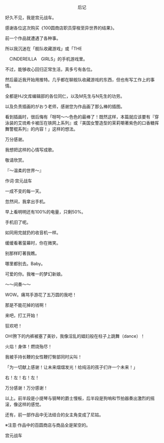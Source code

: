 <p align="center">后记</p>

好久不见，我是宫元战车。

感谢各位这次购买《100圆商店职员穿梭至异世界的结果》。

前一个作品就遭遇了各种事。

所以我沉迷在「舰队收藏游戏」或「THE　

　CINDEREILLA　GIRLS」的手机游戏里。

不过，能够收心回归正常生活，真多亏有各位。

然后最近我开始用推特。几乎都在聊舰队收藏游戏的东西，但也有写工作上的事情。

全都是HJ文库编辑部的各位同仁，以及M先生与N先生的功劳。

以及负责插画的がおう老师，感谢您为作品画了那么棒的插图。

看到插画时，很后悔有「呀呵～～色色的最棒了！既然这样，本篇就应该要有『穿泳装的艾琉希卡被压在铁网上系列』或『美国女警造型的茉莉嚼著紫色的口香糖挥舞警棍系列』的内容！」这样的想法。

万分感谢。

我想把这样的心情写成歌。

敬请欣赏。

『～温柔的世界～』

作词·宫元战车

一成不变的每一天。

忽然间，我拿出手机。

早上看明明还有100%的电量，只剩50%。

手机旧了呢。

如同用完就扔的收音机一样。

缓缓看著萤幕时，你在微笑。

别那样盯著我瞧。

哪里都别去。Baby。

可爱的你。我唯一的梦幻新娘。

～～间奏～～

WOW。痛骂手游花了五万圆的我吧！

那是不能花掉的钱啊！

来吧，打工开始！

狂欢吧！

OH!胯下的内裤被塞了美钞，我像淫乱的娼妇般在柱子上跳舞（dance）！

火焰！身体！燃烧殆尽！

我被手持长鞭的女性鞭打臀部同时尖叫！

「为一切献上感谢！让未来熠熠发光！给纯洁的孩子们许一个未来！」

右！左！右！左！

万分感谢！万分感谢！

以上。前半段是小提琴与钢琴的爵士慢板，后半段是狗哨和节拍器奏出激烈的摇滚，像这样的感觉。

还有，前一部作品中无法结合的女主角变成了尼姑。

※注意·作品中的百圆商店与商品全是架空的。

宫元战车

